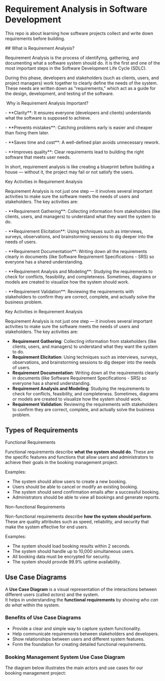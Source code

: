 ﻿# Requirement Analysis in Software Development

This repo is about learning how software projects collect and write down requirements before building.

\## What is Requirement Analysis?



Requirement Analysis is the process of identifying, gathering, and documenting what a software system should do. It is the first and one of the most important steps in the Software Development Life Cycle (SDLC).



During this phase, developers and stakeholders (such as clients, users, and project managers) work together to clearly define the needs of the system. These needs are written down as "requirements," which act as a guide for the design, development, and testing of the software.



&nbsp;Why is Requirement Analysis Important?

\- \*\*Clarity\*\*: It ensures everyone (developers and clients) understands what the software is supposed to achieve.

\- \*\*Prevents mistakes\*\*: Catching problems early is easier and cheaper than fixing them later.

\- \*\*Saves time and cost\*\*: A well-defined plan avoids unnecessary rework.

\- \*\*Improves quality\*\*: Clear requirements lead to building the right software that meets user needs.



In short, requirement analysis is like creating a blueprint before building a house — without it, the project may fail or not satisfy the users.





Key Activities in Requirement Analysis



Requirement Analysis is not just one step — it involves several important activities to make sure the software meets the needs of users and stakeholders. The key activities are:



\- \*\*Requirement Gathering\*\*: Collecting information from stakeholders (like clients, users, and managers) to understand what they want the system to do.  

\- \*\*Requirement Elicitation\*\*: Using techniques such as interviews, surveys, observations, and brainstorming sessions to dig deeper into the needs of users.  

\- \*\*Requirement Documentation\*\*: Writing down all the requirements clearly in documents (like Software Requirement Specifications - SRS) so everyone has a shared understanding.  

\- \*\*Requirement Analysis and Modeling\*\*: Studying the requirements to check for conflicts, feasibility, and completeness. Sometimes, diagrams or models are created to visualize how the system should work.  

\- \*\*Requirement Validation\*\*: Reviewing the requirements with stakeholders to confirm they are correct, complete, and actually solve the business problem.  



Key Activities in Requirement Analysis

Requirement Analysis is not just one step — it involves several important activities to make sure the software meets the needs of users and stakeholders. The key activities are:

- **Requirement Gathering**: Collecting information from stakeholders (like clients, users, and managers) to understand what they want the system to do.
- **Requirement Elicitation**: Using techniques such as interviews, surveys, observations, and brainstorming sessions to dig deeper into the needs of users.
- **Requirement Documentation**: Writing down all the requirements clearly in documents (like Software Requirement Specifications - SRS) so everyone has a shared understanding.
- **Requirement Analysis and Modeling**: Studying the requirements to check for conflicts, feasibility, and completeness. Sometimes, diagrams or models are created to visualize how the system should work.
- **Requirement Validation**: Reviewing the requirements with stakeholders to confirm they are correct, complete, and actually solve the business problem.

## Types of Requirements

Functional Requirements

Functional requirements describe **what the system should do**. These are the specific features and functions that allow users and administrators to achieve their goals in the booking management project.

Examples:
- The system should allow users to create a new booking.
- Users should be able to cancel or modify an existing booking.
- The system should send confirmation emails after a successful booking.
- Administrators should be able to view all bookings and generate reports.

Non-functional Requirements

Non-functional requirements describe **how the system should perform**. These are quality attributes such as speed, reliability, and security that make the system effective for end users.

Examples:
- The system should load booking results within 2 seconds.
- The system should handle up to 10,000 simultaneous users.
- All booking data must be encrypted for security.
- The system should provide 99.9% uptime availability.



## Use Case Diagrams

A **Use Case Diagram** is a visual representation of the interactions between different users (called *actors*) and the system.  
It helps in understanding the **functional requirements** by showing *who can do what* within the system.

### Benefits of Use Case Diagrams
- Provide a clear and simple way to capture system functionality.
- Help communicate requirements between stakeholders and developers.
- Show relationships between users and different system features.
- Form the foundation for creating detailed functional requirements.

### Booking Management System Use Case Diagram

The diagram below illustrates the main actors and use cases for our booking management project:



